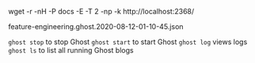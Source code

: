 wget -r -nH -P docs -E -T 2 -np -k http://localhost:2368/

feature-engineering.ghost.2020-08-12-01-10-45.json

`ghost stop` to stop Ghost
`ghost start` to start Ghost
`ghost log` views logs
`ghost ls` to list all running Ghost blogs